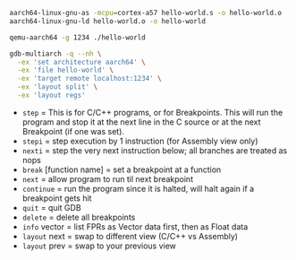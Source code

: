 ```sh
aarch64-linux-gnu-as -mcpu=cortex-a57 hello-world.s -o hello-world.o
aarch64-linux-gnu-ld hello-world.o -o hello-world

qemu-aarch64 -g 1234 ./hello-world

gdb-multiarch -q --nh \
  -ex 'set architecture aarch64' \
  -ex 'file hello-world' \
  -ex 'target remote localhost:1234' \
  -ex 'layout split' \
  -ex 'layout regs'

```

- `step` = This is for C/C++ programs, or for Breakpoints. This will run the program and stop it at the next line in the C source or at the next Breakpoint (if one was set).
- `stepi` = step execution by 1 instruction (for Assembly view only)
- `nexti` = step the very next instruction below; all branches are treated as nops
- `break` [function name] = set a breakpoint at a function
- `next` = allow program to run til next breakpoint
- `continue` = run the program since it is halted, will halt again if a breakpoint gets hit
- `quit` = quit GDB
- `delete` = delete all breakpoints
- `info` vector = list FPRs as Vector data first, then as Float data
- `layout` next = swap to different view (C/C++ vs Assembly)
- `layout` prev = swap to your previous view
